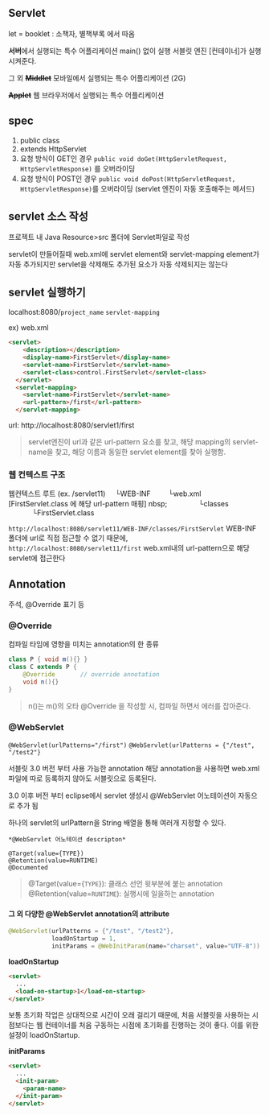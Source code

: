 ## Servlet

let = booklet : 소책자, 별책부록 에서 따옴

**서버**에서 실행되는 특수 어플리케이션
main() 없이 실행
서블릿 엔진 [컨테이너]가 실행시켜준다.

그 외
**~~Middlet~~** 
모바일에서 실행되는 특수 어플리케이션 (2G)

**~~Applet~~**
웹 브라우저에서 실행되는 특수 어플리케이션

## spec
1) public class
2) extends HttpServlet
3) 요청 방식이 GET인 경우 
`public void doGet(HttpServletRequest, HttpServletResponse)` 를 오버라이딩
4) 요청 방식이 POST인 경우
`public void doPost(HttpServletRequest, HttpServletResponse)`를 오버라이딩
(servlet 엔진이 자동 호출해주는 메서드)

## servlet 소스 작성
프로젝트 내 Java Resource>src 폴더에 Servlet파일로 작성

servlet이 만들어질때 web.xml에 servlet element와  servlet-mapping element가 자동 추가되지만
servlet을 삭제해도 추가된 요소가 자동 삭제되지는 않는다

## servlet 실행하기
localhost:8080/`project_name` `servlet-mapping`

ex) web.xml
```html
<servlet>
    <description></description>
    <display-name>FirstServlet</display-name>
    <servlet-name>FirstServlet</servlet-name>
    <servlet-class>control.FirstServlet</servlet-class>
  </servlet>
  <servlet-mapping>
    <servlet-name>FirstServlet</servlet-name>
    <url-pattern>/first</url-pattern>
  </servlet-mapping>
```
url: 
http://localhost:8080/servlet1/first

>servlet엔진이 url과 같은 url-pattern 요소를 찾고, 해당 mapping의 servlet-name을 찾고, 해당 이름과 동일한 servlet element를 찾아 실행함.



### 웹 컨텍스트 구조
웹컨텍스트 루트 (ex. /servlet11)
&nbsp;&nbsp;&nbsp;&nbsp;└WEB-INF
&nbsp;&nbsp;&nbsp;&nbsp;&nbsp;&nbsp;&nbsp;&nbsp;└web.xml [FirstServlet.class 에 해당 url-pattern 매핑]
nbsp;&nbsp;&nbsp;&nbsp;&nbsp;&nbsp;&nbsp;&nbsp;
&nbsp;&nbsp;&nbsp;&nbsp;&nbsp;&nbsp;&nbsp;&nbsp;└classes
&nbsp;&nbsp;&nbsp;&nbsp;&nbsp;&nbsp;&nbsp;&nbsp;&nbsp;&nbsp;&nbsp;&nbsp;└FirstServlet.class

`http://localhost:8080/servlet11/WEB-INF/classes/FirstServlet`
WEB-INF 폴더에 url로 직접 접근할 수 없기 때문에,
`http://localhost:8080/servlet11/first`
web.xml내의 url-pattern으로 해당 servlet에 접근한다

## Annotation
주석, @Override 표기 등
### @Override
컴파일 타임에 영향을 미치는 annotation의 한 종류
```java
class P { void m(){} }
class C extends P {
	@Override		// override annotation
	void n(){}		
}
```
>n()는 m()의 오타
>@Override 을 작성할 시, 컴파일 하면서 에러를 잡아준다. 

### @WebServlet
`@WebServlet(urlPatterns="/first")`
`@WebServlet(urlPatterns = {"/test", "/test2"}`

서블릿 3.0 버전 부터 사용 가능한 annotation
해당 annotation을 사용하면 web.xml 파일에 따로 등록하지 않아도 서블릿으로 등록된다.

3.0 이후 버전 부터 eclipse에서 servlet 생성시 @WebServlet 어노테이션이 자동으로 추가 됨

하나의 servlet의 urlPattern을 String 배열을 통해 여러개 지정할 수 있다.

```
*@WebServlet 어노테이션 descripton*

@Target(value={TYPE})  
@Retention(value=RUNTIME)  
@Documented
```
>@Target(value={`TYPE`}): 클래스 선언 윗부분에 붙는 annotation
>@Retention(value=`RUNTIME`): 실행시에 일을하는 annotation

#### 그 외 다양한 @WebServlet annotation의 attribute
```java
@WebServlet(urlPatterns = {"/test", "/test2"}, 
			loadOnStartup = 1, 
			initParams = @WebInitParam(name="charset", value="UTF-8"))
```
**loadOnStartup**
```html
<servlet>
  ...
  <load-on-startup>1</load-on-startup>
</servlet>
```
보통 초기화 작업은 상대적으로 시간이 오래 걸리기 때문에, 처음 서블릿을 사용하는 시점보다는 웹 컨테이너를 처음 구동하는 시점에 초기화를 진행하는 것이 좋다.
이를 위한 설정이 loadOnStartup.

**initParams**
```html
<servlet>
  ...
  <init-param>
    <param-name>
  </init-param>
</servlet>
```

<!--stackedit_data:
eyJoaXN0b3J5IjpbLTExMzI1OTc2NDUsMTc0NzM3OTQzNV19
-->